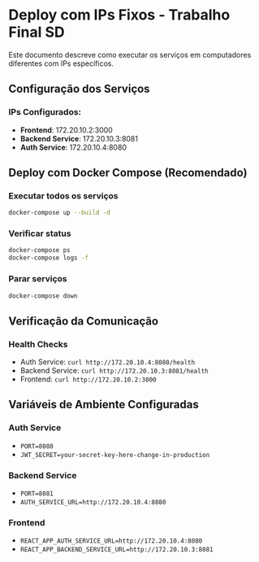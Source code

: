 # Deploy com IPs Fixos - Trabalho Final SD

Este documento descreve como executar os serviços em computadores diferentes com IPs específicos.

## Configuração dos Serviços

### IPs Configurados:
- **Frontend**: 172.20.10.2:3000
- **Backend Service**: 172.20.10.3:8081  
- **Auth Service**: 172.20.10.4:8080

## Deploy com Docker Compose (Recomendado)

### Executar todos os serviços
```bash
docker-compose up --build -d
```

### Verificar status
```bash
docker-compose ps
docker-compose logs -f
```

### Parar serviços
```bash
docker-compose down
```

## Verificação da Comunicação

### Health Checks
- Auth Service: `curl http://172.20.10.4:8080/health`
- Backend Service: `curl http://172.20.10.3:8081/health`
- Frontend: `curl http://172.20.10.2:3000`

## Variáveis de Ambiente Configuradas

### Auth Service
- `PORT=8080`
- `JWT_SECRET=your-secret-key-here-change-in-production`

### Backend Service  
- `PORT=8081`
- `AUTH_SERVICE_URL=http://172.20.10.4:8080`

### Frontend
- `REACT_APP_AUTH_SERVICE_URL=http://172.20.10.4:8080`
- `REACT_APP_BACKEND_SERVICE_URL=http://172.20.10.3:8081` 
